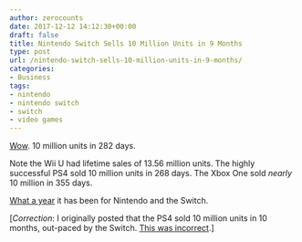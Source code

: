 ```yaml
---
author: zerocounts
date: 2017-12-12 14:12:30+00:00
draft: false
title: Nintendo Switch Sells 10 Million Units in 9 Months
type: post
url: /nintendo-switch-sells-10-million-units-in-9-months/
categories:
- Business
tags:
- nintendo
- nintendo switch
- switch
- video games
---
```


[Wow](https://www.nintendo.co.jp/corporate/release/en/2017/171212.html). 10 million units in 282 days.

Note the Wii U had lifetime sales of 13.56 million units. The highly successful PS4 sold 10 million units in 268 days. The Xbox One sold _nearly_ 10 million in 355 days.

[What a year](/2017/11/28/big-ns-big-year/) it has been for Nintendo and the Switch.

[_Correction_: I originally posted that the PS4 sold 10 million units in 10 months, out-paced by the Switch. [This was incorrect](https://twitter.com/zhugeex/status/940679687583477761).]
